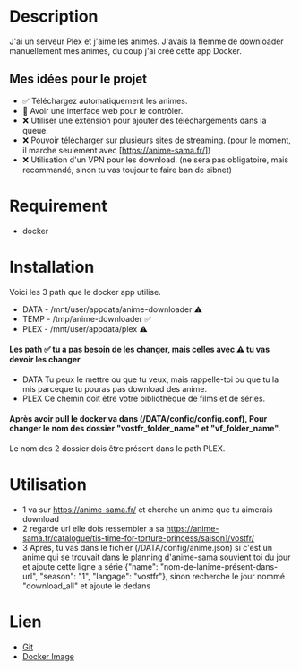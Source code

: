 # Description 
J'ai un serveur Plex et j'aime les animes. J'avais la flemme de downloader manuellement mes animes, du coup j'ai créé cette app Docker.

## Mes idées pour le projet

- ✅ Téléchargez automatiquement les animes.
- 🔨 Avoir une interface web pour le contrôler.
- ❌ Utiliser une extension pour ajouter des téléchargements dans la queue.
- ❌ Pouvoir télécharger sur plusieurs sites de streaming. (pour le moment, il marche seulement avec [https://anime-sama.fr/]) 
- ❌ Utilisation d'un VPN pour les download. (ne sera pas obligatoire, mais recommandé, sinon tu vas toujour te faire ban de sibnet)


# Requirement 

- docker


# Installation 

Voici les 3 path que le docker app utilise.

- DATA - /mnt/user/appdata/anime-downloader ⚠️
- TEMP - /tmp/anime-downloader ✅
- PLEX - /mnt/user/appdata/plex ⚠️

#### Les path ✅ tu a pas besoin de les changer, mais celles avec ⚠️ tu vas devoir les changer 

- DATA Tu peux le mettre ou que tu veux, mais rappelle-toi ou que tu la mis parceque tu pouras pas download des anime.
- PLEX Ce chemin doit être votre bibliothèque de films et de séries.

#### Après avoir pull le docker va dans (/DATA/config/config.conf), Pour changer le nom des dossier "vostfr_folder_name" et "vf_folder_name". 
Le nom des 2 dossier dois être présent dans le path PLEX.

# Utilisation 

- 1 va sur https://anime-sama.fr/ et cherche un anime que tu aimerais download 
- 2 regarde url elle dois ressembler a sa https://anime-sama.fr/catalogue/tis-time-for-torture-princess/saison1/vostfr/
- 3 Après, tu vas dans le fichier (/DATA/config/anime.json) si c'est un anime qui se trouvait dans le planning d'anime-sama souvient toi du jour et ajoute cette ligne a série {"name": "nom-de-lanime-présent-dans-url", "season": "1", "langage": "vostfr"}, sinon recherche le jour nommé "download_all" et ajoute le dedans


# Lien

- [Git](https://git.maddoxserv.com/maddox/Plex-Anime-Downloader)
- [Docker Image](https://hub.docker.com/r/maddoxtes/anime-sama_downloader)